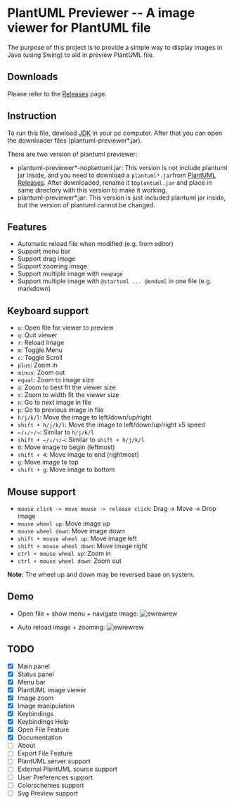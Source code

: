 # PlantUML Previewer -- A image viewer for PlantUML file

The purpose of this project is to provide a simple way to display images in
Java (using Swing) to aid in preview PlantUML file.

## Downloads

Please refer to the
[Releases](https://github.com/binhtran432k/plantuml-previewer/releases)
page.

## Instruction

To run this file, dowload
[JDK](https://www.oracle.com/java/technologies/downloads/)
in your pc computer. After that you can open
the downloader files (plantuml-previewer\*.jar).

There are two version of plantuml previewer:

- plantuml-previewer*-noplantuml.jar: This version is not include
  plantuml jar inside, and you need to download a `plantuml*.jar`from [PlantUML Releases](https://github.com/plantuml/plantuml/releases). After downloaded, rename it to`plantuml.jar` and place in same directory
  with this version to make it working.
- plantuml-previewer\*.jar: This version is just included plantuml jar
  inside, but the version of plantuml cannot be changed.

## Features

- Automatic reload file when modified (e.g. from editor)
- Support menu bar
- Support drag image
- Support zooming image
- Support multiple image with `newpage`
- Support multiple image with `@startuml ... @enduml`
  in one file (e.g. markdown)

## Keyboard support

- `o`: Open file for viewer to preview
- `q`: Quit viewer
- `r`: Reload Image
- `m`: Toggle Menu
- `c`: Toggle Scroll
- `plus`: Zoom in
- `minus`: Zoom out
- `equal`: Zoom to image size
- `a`: Zoom to best fit the viewer size
- `s`: Zoom to width fit the viewer size
- `n`: Go to next image in file
- `p`: Go to previous image in file
- `h/j/k/l`: Move the image to left/down/up/right
- `shift + h/j/k/l`: Move the image to left/down/up/right x5 speed
- `←/↓/↑/→`: Similar to `h/j/k/l`
- `shift + ←/↓/↑/→`: Similar to `shift + h/j/k/l`
- `0`: Move image to begin (leftmost)
- `shift + 4`: Move image to end (rightmost)
- `g`: Move image to top
- `shift + g`: Move image to bottom

## Mouse support

- `mouse click -> move mouse -> release click`: Drag -> Move -> Drop image
- `mouse wheel up`: Move image up
- `mouse wheel down`: Move image down
- `shift + mouse wheel up`: Move image left
- `shift + mouse wheel down`: Move image right
- `ctrl + mouse wheel up`: Zoom in
- `ctrl + mouse wheel down`: Zoom out

**Note**: The wheel up and down may be reversed base on system.

## Demo

- Open file + show menu + navigate image:
  ![ewrewrew](./media/open_menu_navigate.gif)

- Auto reload image + zooming:
  ![ewrewrew](./media/autoreload_zooming.gif)

## TODO

- [x] Main panel
- [x] Status panel
- [x] Menu bar
- [x] PlantUML image viewer
- [x] Image zoom
- [x] Image manipulation
- [x] Keybindings
- [x] Keybindings Help
- [x] Open File Feature
- [x] Documentation
- [ ] About
- [ ] Export File Feature
- [ ] PlantUML server support
- [ ] External PlantUML source support
- [ ] User Preferences support
- [ ] Colorschemes support
- [ ] Svg Preview support
